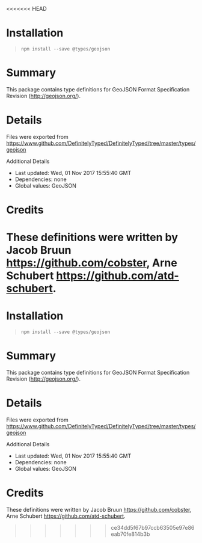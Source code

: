 <<<<<<< HEAD
# Installation
> `npm install --save @types/geojson`

# Summary
This package contains type definitions for GeoJSON Format Specification Revision (http://geojson.org/).

# Details
Files were exported from https://www.github.com/DefinitelyTyped/DefinitelyTyped/tree/master/types/geojson

Additional Details
 * Last updated: Wed, 01 Nov 2017 15:55:40 GMT
 * Dependencies: none
 * Global values: GeoJSON

# Credits
These definitions were written by Jacob Bruun <https://github.com/cobster>, Arne Schubert <https://github.com/atd-schubert>.
=======
# Installation
> `npm install --save @types/geojson`

# Summary
This package contains type definitions for GeoJSON Format Specification Revision (http://geojson.org/).

# Details
Files were exported from https://www.github.com/DefinitelyTyped/DefinitelyTyped/tree/master/types/geojson

Additional Details
 * Last updated: Wed, 01 Nov 2017 15:55:40 GMT
 * Dependencies: none
 * Global values: GeoJSON

# Credits
These definitions were written by Jacob Bruun <https://github.com/cobster>, Arne Schubert <https://github.com/atd-schubert>.
>>>>>>> ce34dd5f67b97ccb63505e97e86eab70fe814b3b
